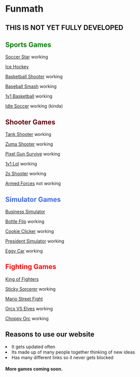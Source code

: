 





# Funmath


<h2>THIS IS NOT YET FULLY DEVELOPED</h2>



<h2 style="color:green;">Sports Games </h2>

[Soccer Star](https://cosmosinagalaxy.github.io/Funmath/soccerstar.html) working

[Ice Hockey](https://cosmosinagalaxy.github.io/Funmath/icehockey.html)

[Basketball Shooter](https://cosmosinagalaxy.github.io/Funmath/basketballshooter.html) working




[Baseball Smash](https://cosmosinagalaxy.github.io/Funmath/baseballsmash.html) working
 

[1v1 Basketball](https://cosmosinagalaxy.github.io/Funmath/1v1basketball.html) working


[Idle Soccer](https://cosmosinagalaxy.github.io/Funmath/idlesoccer.html) working (kinda)


<h2 style="color:#5e040e;">Shooter Games</h2>


[Tank Shooter](https://cosmosinagalaxy.github.io/Funmath/tankshooter.html) working

[Zuma Shooter](https://cosmosinagalaxy.github.io/Funmath/zumashooter.html) working

[Pixel Gun Survive](https://cosmosinagalaxy.github.io/Funmath/pixelgunsurvive.html) working



  [1v1 Lol](https://games.imc.re/ngs/1v1lol/) working 

[2s Shooter](https://cosmosinagalaxy.github.io/Funmath/2dshooter.html) working


 [Armed Forces](https://anchorxandthe.world/games/armedforces) not working 
 <h2 style="color:royalblue;">Simulator Games </h2>


[Business Simulator](https://cosmosinagalaxy.github.io/Funmath/businesssimulator.html)




[Bottle Flip](https://cosmosinagalaxy.github.io/Funmath/bottleflip.html) working
   
[Cookie Clicker](https://jetyuh.github.io/cookie-clicker/) working

[President Simulator](https://cosmosinagalaxy.github.io/Funmath/presidentsim.html) working

[Eggy Car](https://cosmosinagalaxy.github.io/Funmath/eggycar.html) working





<h2 style="color:red;">Fighting Games </h2>

[King of Fighters](https://cosmosinagalaxy.github.io/Funmath/kingoffighters.html)

[Sticky Sorcerer](https://jetyehsunblocked.codehs.me/games/sticky-sorcerer.html) working


[Mario Street Fight](https://cosmosinagalaxy.github.io/Funmath/mariofight.html)


[Orcs VS Elves](https://jetyehsunblocked.codehs.me/games/orcs-vs-elves.html) working


[Choppy Orc](https://jetyehsunblocked.codehs.me/games/choppy-orc.html) working







 <h2>Reasons to use our website</h2>

 <li> It gets updated often
 <li>Its made up of many people together thinking of new ideas
 <li>Has many different links so it never gets blocked
<h4>More games coming soon. 






